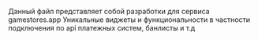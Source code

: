 Данный файл представляет собой разработки для сервиса gamestores.app
Уникальные виджеты и функциональности в частности подключения по api платежных систем, банлисты и т.д
